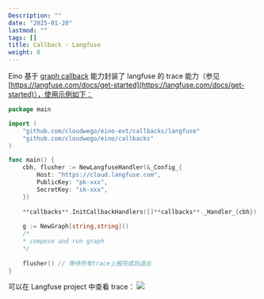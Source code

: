 ```yaml
---
Description: ""
date: "2025-01-20"
lastmod: ""
tags: []
title: Callback - Langfuse
weight: 0
---
```


Eino 基于 [graph callback](/zh/docs/eino/core_modules/chain_and_graph_orchestration/callback_manual) 能力封装了 langfuse 的 trace 能力（参见 [https://langfuse.com/docs/get-started](https://langfuse.com/docs/get-started)），使用示例如下：

```go
package main

import (
    "github.com/cloudwego/eino-ext/callbacks/langfuse"
    "github.com/cloudwego/eino/callbacks"
)

func main() {
    cbh, flusher := NewLangfuseHandler(&_Config_{
        Host: "https://cloud.langfuse.com",
        PublicKey: "pk-xxx",
        SecretKey: "sk-xxx",
    })
    
    **callbacks**.InitCallbackHandlers([]**callbacks**._Handler_{cbh}) // 设置langfuse为全局callback
    
    g := NewGraph[string,string]()
    /*
    * compose and run graph
    */
    
    flusher() // 等待所有trace上报完成后退出
}
```

可以在 Langfuse project 中查看 trace：
![](/img/eino/eino_callback_langfuse_usage.gif)

